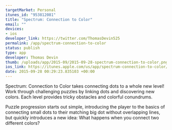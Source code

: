 ```yaml
--- 
targetMarket: Personal
itunes_id: "953812081"
title: "Spectrum: Connection to Color"
email: ""
devices: 
- ios
developer_link: https://twitter.com/ThomasDevin525
permalink: /app/spectrum-connection-to-color
status: publish
type: app
developer: Thomas Devin
thumb: /uploads/app/2015-09/2015-09-28-spectrum-connection-to-color.png
ios_link: https://itunes.apple.com/us/app/spectrum-connection-to-color/id953812081?mt=8
date: 2015-09-28 00:29:23.835103 +00:00
---
```


Spectrum: Connection to Color takes connecting dots to a whole new level! Work through challenging puzzles by linking dots and discovering new colors. Each level provides tricky obstacles and colorful conundrums.

Puzzle progression starts out simple, introducing the player to the basics of connecting small dots to their matching big dot without overlapping lines, but quickly introduces a new idea: What happens when you connect two different colors?
